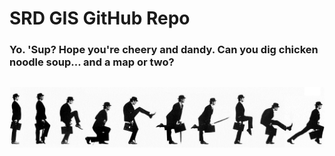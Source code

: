 <h1>SRD GIS GitHub Repo</h1>

<h3>Yo. 'Sup? Hope you're cheery and dandy.</h3?>
Can you dig chicken noodle soup... and a map or two?

<h2><img src="/images/sillywalks.jpg"</h2>
